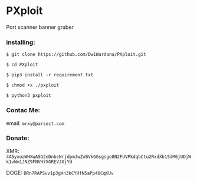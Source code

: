 # PXploit
Port scanner banner graber

### installing:
```
$ git clone https://github.com/DwiWardana/PXploit.git
```
```
$ cd PXploit
```
```
$ pip3 install -r requirement.txt
```
```
$ chmod +x ./pxploit
```
```
$ python3 pxploit
```

### Contac Me:
email: `mrxy@parsect.com`

### Donate:
XMR: `4A5yxoaWHXwA5G2eDnbeNrjdpmJwZxBVkGGsgsge8N2FUVPkdqbCtu2RxdXb15dM6jUDjWk1vWm1JNZ9FNVH7XGREVJXjYd`

DOGE: `DRn7RAPSuv1p3gHn3kCYHfN5aPp46CqKUv`
